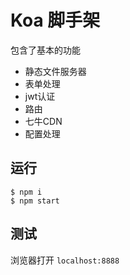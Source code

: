 # Koa 脚手架

包含了基本的功能

- 静态文件服务器
- 表单处理
- jwt认证
- 路由
- 七牛CDN
- 配置处理


## 运行

```shell
$ npm i
$ npm start
```

## 测试

浏览器打开 `localhost:8888`